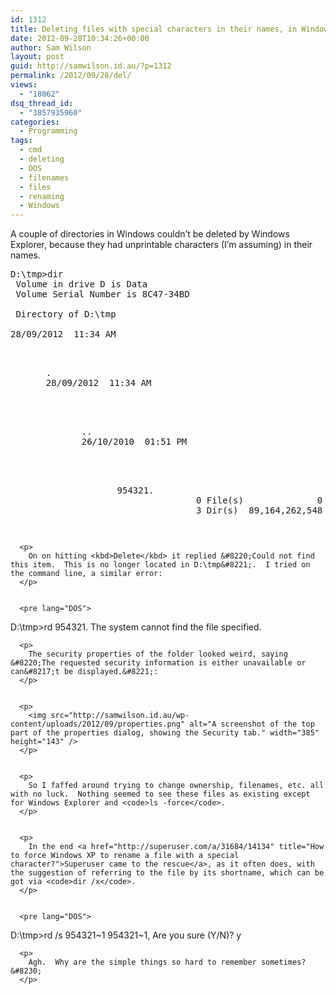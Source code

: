 ```yaml
---
id: 1312
title: Deleting files with special characters in their names, in Windows
date: 2012-09-28T10:34:26+00:00
author: Sam Wilson
layout: post
guid: http://samwilson.id.au/?p=1312
permalink: /2012/09/28/del/
views:
  - "18062"
dsq_thread_id:
  - "3857935960"
categories:
  - Programming
tags:
  - cmd
  - deleting
  - DOS
  - filenames
  - files
  - renaming
  - Windows
---
```

A couple of directories in Windows couldn&#8217;t be deleted by Windows Explorer, because they had unprintable characters (I&#8217;m assuming) in their names.

<pre lang="DOS">D:\tmp>dir
 Volume in drive D is Data
 Volume Serial Number is 8C47-34BD

 Directory of D:\tmp

28/09/2012  11:34 AM    

<DIR>
  .
  28/09/2012  11:34 AM    
  
  <DIR>
    ..
    26/10/2010  01:51 PM    
    
    <DIR>
      954321.
                     0 File(s)              0 bytes
                     3 Dir(s)  89,164,262,548 bytes free
      </pre>
      
      
      <p>
        On on hitting <kbd>Delete</kbd> it replied &#8220;Could not find this item.  This is no longer located in D:\tmp&#8221;.  I tried on the command line, a similar error:
      </p>
      
      
      <pre lang="DOS">
D:\tmp>rd 954321.
The system cannot find the file specified.
</pre>
      
      
      <p>
        The security properties of the folder looked weird, saying &#8220;The requested security information is either unavailable or can&#8217;t be displayed.&#8221;:
      </p>
      
      
      <p>
        <img src="http://samwilson.id.au/wp-content/uploads/2012/09/properties.png" alt="A screenshot of the top part of the properties dialog, showing the Security tab." width="385" height="143" />
      </p>
      
      
      <p>
        So I faffed around trying to change ownership, filenames, etc. all with no luck.  Nothing seemed to see these files as existing except for Windows Explorer and <code>ls -force</code>.
      </p>
      
      
      <p>
        In the end <a href="http://superuser.com/a/31684/14134" title="How to force Windows XP to rename a file with a special character?">Superuser came to the rescue</a>, as it often does, with the suggestion of referring to the file by its shortname, which can be got via <code>dir /x</code>.
      </p>
      
      
      <pre lang="DOS">
D:\tmp>rd /s 954321~1
954321~1, Are you sure (Y/N)? y
</pre>
      
      
      <p>
        Agh.  Why are the simple things so hard to remember sometimes?&#8230;
      </p>